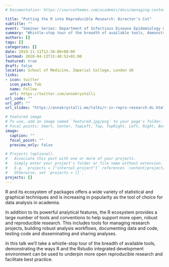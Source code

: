 ```yaml
---
# Documentation: https://sourcethemes.com/academic/docs/managing-content/

title: "Putting the R into Reproducible Research: Director's Cut"
subtitle: ""
event: "Seminar Series: Department of Infectious Disease Epidemiology @ Imperial College"
summary: "Whistle-stop tour of the breadth of available tools, demonstrating the ways R and the Rstudio integrated development environment can be used to underpin more open reproducible research and facilitate best practice"
authors: []
tags: []
categories: []
date: 2019-11-11T12:30:00+00:00
lastmod: 2020-04-13T15:40:52+01:00
featured: true
draft: false
location: School of Medicine, Imperial College, London UK
links:
- icon: twitter
  icon_pack: fab
  name: Follow
  url: https://twitter.com/annakrystalli
url_code: ""
url_pdf: ""
url_slides: "https://annakrystalli.me/talks/r-in-repro-research-dc.html"

# Featured image
# To use, add an image named `featured.jpg/png` to your page's folder.
# Focal points: Smart, Center, TopLeft, Top, TopRight, Left, Right, BottomLeft, Bottom, BottomRight.
image:
  caption: ""
  focal_point: ""
  preview_only: false

# Projects (optional).
#   Associate this post with one or more of your projects.
#   Simply enter your project's folder or file name without extension.
#   E.g. `projects = ["internal-project"]` references `content/project/deep-learning/index.md`.
#   Otherwise, set `projects = []`.
projects: []
---
```


R and its ecosystem of packages offers a wide variety of statistical and graphical techniques and is increasing in popularity as the tool of choice for data analysis in academia.

In addition to its powerful analytical features, the R ecosystem provides a large number of tools and conventions to help support more open, robust and reproducible research. This includes tools for managing research projects, building robust analysis workflows, documenting data and code, testing code and disseminating and sharing analyses.

In this talk we’ll take a whistle-stop tour of the breadth of available tools, demonstrating the ways R and the Rstudio integrated development environment can be used to underpin more open reproducible research and facilitate best practice.